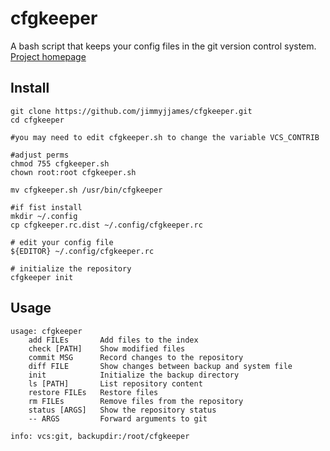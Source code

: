 cfgkeeper
=========

A bash script that keeps your config files in the git version control system. [Project homepage][1]



Install
-------


	git clone https://github.com/jimmyjjames/cfgkeeper.git
	cd cfgkeeper

	#you may need to edit cfgkeeper.sh to change the variable VCS_CONTRIB

	#adjust perms
	chmod 755 cfgkeeper.sh
	chown root:root cfgkeeper.sh

	mv cfgkeeper.sh /usr/bin/cfgkeeper

	#if fist install
	mkdir ~/.config
	cp cfgkeeper.rc.dist ~/.config/cfgkeeper.rc

	# edit your config file
	${EDITOR} ~/.config/cfgkeeper.rc

	# initialize the repository
	cfgkeeper init


Usage
-----

	usage: cfgkeeper
		add FILEs		Add files to the index
		check [PATH]	Show modified files
		commit MSG		Record changes to the repository
		diff FILE		Show changes between backup and system file
		init			Initialize the backup directory
		ls [PATH]		List repository content
		restore FILEs	Restore files
		rm FILEs		Remove files from the repository
		status [ARGS]	Show the repository status
		-- ARGS			Forward arguments to git

	info: vcs:git, backupdir:/root/cfgkeeper


[1]: http://www.christoph-polcin.com/project/cfgkeeper	"project homepage" 
[2]: https://github.com/chripo/cfgkeeper	"github repository"
